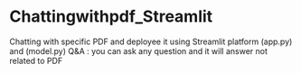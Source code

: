 # Chattingwithpdf_Streamlit
Chatting with specific PDF and deployee it using Streamlit platform (app.py)
and (model.py) Q&A : you can ask any question and it will answer not related to PDF

